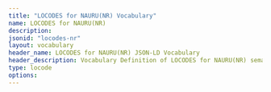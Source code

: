 ```yaml
---
title: "LOCODES for NAURU(NR) Vocabulary"
name: LOCODES for NAURU(NR) 
description: 
jsonid: "locodes-nr"
layout: vocabulary
header_name: LOCODES for NAURU(NR) JSON-LD Vocabulary
header_description: Vocabulary Definition of LOCODES for NAURU(NR) semantics in HTML format. JSON-LD format is available at [locodes-nr.jsonld](/vocabulary/locodes-nr.jsonld)
type: locode
options:
---
```

